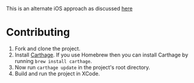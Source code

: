 
This is an alternate iOS approach as discussed [here](https://github.com/thepracticaldev/DEV-ios/issues/88)


# Contributing
1. Fork and clone the project.
2. Install [Carthage](https://github.com/Carthage/Carthage). If you use Homebrew then you can install Carthage by running `brew install carthage`.
3. Now run `carthage update` in the project's root directory.
4. Build and run the project in XCode.
